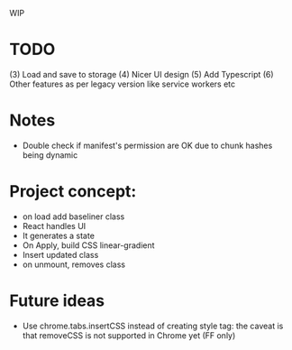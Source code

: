 WIP

# TODO
(3) Load and save to storage
(4) Nicer UI design
(5) Add Typescript
(6) Other features as per legacy version like service workers etc

# Notes
- Double check if manifest's permission are OK due to chunk hashes being dynamic

# Project concept:
- on load add baseliner class
- React handles UI
- It generates a state
- On Apply, build CSS linear-gradient
- Insert updated class
- on unmount, removes class

# Future ideas
- Use chrome.tabs.insertCSS instead of creating style tag: the caveat is that removeCSS is not supported in Chrome yet (FF only)
